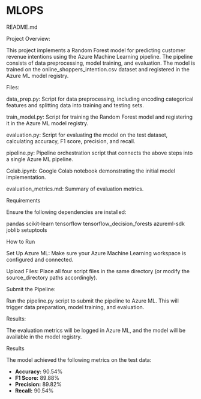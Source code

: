 # MLOPS
README.md

Project Overview:

This project implements a Random Forest model for predicting customer revenue intentions using the Azure Machine Learning pipeline. The pipeline consists of data preprocessing, model training, and evaluation. The model is trained on the online_shoppers_intention.csv dataset and registered in the Azure ML model registry.

Files:

data_prep.py: Script for data preprocessing, including encoding categorical features and splitting data into training and testing sets.

train_model.py: Script for training the Random Forest model and registering it in the Azure ML model registry.

evaluation.py: Script for evaluating the model on the test dataset, calculating accuracy, F1 score, precision, and recall.

pipeline.py: Pipeline orchestration script that connects the above steps into a single Azure ML pipeline.

Colab.ipynb: Google Colab notebook demonstrating the initial model implementation.

evaluation_metrics.md: Summary of evaluation metrics.

Requirements

Ensure the following dependencies are installed:

pandas
scikit-learn
tensorflow
tensorflow_decision_forests
azureml-sdk
joblib
setuptools


How to Run

Set Up Azure ML: Make sure your Azure Machine Learning workspace is configured and connected.

Upload Files: Place all four script files in the same directory (or modify the source_directory paths accordingly).

Submit the Pipeline:

Run the pipeline.py script to submit the pipeline to Azure ML. This will trigger data preparation, model training, and evaluation.

Results: 

The evaluation metrics will be logged in Azure ML, and the model will be available in the model registry.

Results

The model achieved the following metrics on the test data:

- **Accuracy:** 90.54%
- **F1 Score:** 89.88%
- **Precision:** 89.82%
- **Recall:** 90.54%

